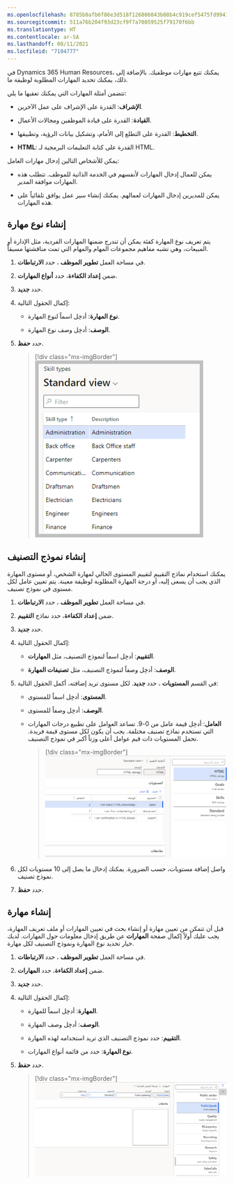 ```yaml
---
ms.openlocfilehash: 8785b8afb6f86e3d518f126806043b08b4c919cef5475fd9941245fab282b919
ms.sourcegitcommit: 511a76b204f93d23cf9f7a70059525f79170f6bb
ms.translationtype: HT
ms.contentlocale: ar-SA
ms.lasthandoff: 08/11/2021
ms.locfileid: "7104777"
---
```

في Dynamics 365 Human Resources، يمكنك تتبع مهارات موظفيك. بالإضافة إلى ذلك، يمكنك تحديد المهارات المطلوبة لوظيفة ما.

تتضمن أمثلة المهارات التي يمكنك تعقبها ما يلي:

-   **الإشراف**: القدرة على الإشراف على عمل الآخرين.

-   **القيادة**: القدرة على قيادة الموظفين ومجالات الأعمال.

-   **التخطيط**: القدرة على التطلع إلى الأمام، وتشكيل بيانات الرؤية، وتطبيقها.

-   **HTML**: القدرة على كتابة التعليمات البرمجية لـ HTML.

يمكن للأشخاص التالين إدخال مهارات العامل:

-   يمكن للعمال إدخال المهارات لأنفسهم في الخدمة الذاتية للموظف.
    تتطلب هذه المهارات موافقة المدير.

-   يمكن للمديرين إدخال المهارات لعمالهم. يمكنك إنشاء سير عمل يوافق تلقائياً على هذه المهارات.

## <a name="create-a-skill-type"></a>إنشاء نوع مهارة

يتم تعريف نوع المهارة كفئة يمكن أن تندرج ضمنها المهارات الفردية، مثل الإدارة أو المبيعات، وهي تشبه مفاهيم مجموعات المهام والمهام التي تمت مناقشتها مسبقاً.

1.  في مساحة العمل **تطوير الموظف** ، حدد **الارتباطات**.

1.  ضمن **إعداد الكفاءة**، حدد **أنواع المهارات**.

1.  حدد **جديد**.

1.  إكمال الحقول التالية:

    -   **نوع المهارة**: أدخِل اسماً لنوع المهارة.

    -   **الوصف**: أدخِل وصف نوع المهارة.

1.  حدد **حفظ**.

    > [!div class="mx-imgBorder"]
    > [![لقطة شاشة تظهر قائمة أنواع المهارات في Dynamics 365 Human Resources .](../media/skill-type.png)](../media/skill-type.png#lightbox)

## <a name="create-a-rating-model"></a>إنشاء نموذج التصنيف

يمكنك استخدام نماذج التقييم لتقييم المستوى الحالي لمهارة الشخص، أو مستوى المهارة الذي يجب أن يسعى إليه، أو درجة المهارة المطلوبة لوظيفة معينة. يتم تعيين عامل لكل مستوى في نموذج تصنيف.

1.  في مساحة العمل **تطوير الموظف** ، حدد **الارتباطات**.

1.  ضمن **إعداد الكفاءة**، حدد نماذج **التقييم**.

1.  حدد **جديد**.

1.  إكمال الحقول التالية:

    -   **التقييم**: أدخِل اسماً لنموذج التصنيف، مثل **المهارات**.

    -   **الوصف**: أدخِل وصفاً لنموذج التصنيف، مثل **تصنيفات المهارة**.

1.  في القسم **المستويات** ، حدد **جديد**. لكل مستوى تريد إضافته، أكمل الحقول التالية:

    -   **المستوى**: أدخِل اسماً للمستوى.

    -   **الوصف**: أدخِل وصفاً للمستوى.

    -   **العامل**: أدخِل قيمة عامل من 0-9. تساعد العوامل على تطبيع درجات المهارات التي تستخدم نماذج تصنيف مختلفة. يجب أن يكون لكل مستوى قيمة فريدة. تحمل المستويات ذات قيم عوامل أعلى وزناً أكبر في نموذج التصنيف.

        > [!div class="mx-imgBorder"]
        > [![لقطة شاشة توضح كيفية إنشاء نموذج تصنيف.](../media/rating.png)](../media/rating.png#lightbox)

1.  واصل إضافة مستويات، حسب الضرورة. يمكنك إدخال ما يصل إلى 10 مستويات لكل نموذج تصنيف.

1.  حدد **حفظ**.

## <a name="create-a-skill"></a>إنشاء مهارة

قبل أن تتمكن من تعيين مهارة أو إنشاء بحث في تعيين المهارات أو ملف تعريف المهارة، يجب عليك أولاً إكمال صفحة **المهارات** عن طريق إدخال معلومات حول المهارات. لديك خيار تحديد نوع المهارة ونموذج التصنيف لكل مهارة.

1.  في مساحة العمل **تطوير الموظف** ، حدد **الارتباطات**.

1.  ضمن **إعداد الكفاءة**، حدد **المهارات**.

1.  حدد **جديد**.

1.  إكمال الحقول التالية:

    -   **المهارة**: أدخِل اسماً للمهارة.

    -   **الوصف**: أدخِل وصف المهارة.

    -   **التقييم**: حدد نموذج التصنيف الذي تريد استخدامه لهذه المهارة.

    -   **نوع المهارة**: حدد من قائمة أنواع المهارات.

1.  حدد **حفظ**.

    > [!div class="mx-imgBorder"]
    > [![لقطة شاشة لإنشاء قائمة مهارات عبر Dynamics 365.](../media/new-skill.png)](../media/new-skill.png#lightbox)
